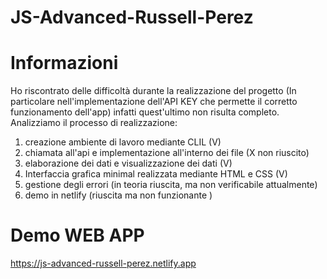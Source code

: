 # JS-Advanced-Russell-Perez

# Informazioni
Ho riscontrato delle difficoltà durante la realizzazione del progetto (In particolare nell'implementazione dell'API KEY che permette il corretto funzionamento dell'app) infatti quest'ultimo non risulta completo.
Analizziamo il processo di realizzazione:

1) creazione ambiente di lavoro mediante CLIL (V)
2) chiamata all'api e implementazione all'interno dei file (X non riuscito)
3) elaborazione dei dati e visualizzazione dei dati (V)
4) Interfaccia grafica minimal realizzata mediante HTML e CSS (V)
5) gestione degli errori (in teoria riuscita, ma non verificabile attualmente)
6) demo in netlify (riuscita ma non funzionante )


# Demo WEB APP
https://js-advanced-russell-perez.netlify.app
